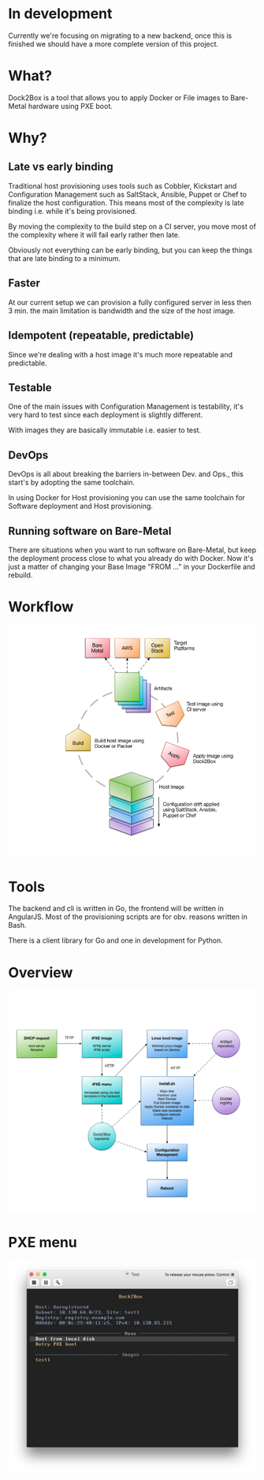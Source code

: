 # In development

Currently we're focusing on migrating to a new backend, once this is finished we should have a more complete version of this project.

# What?

Dock2Box is a tool that allows you to apply Docker or File images to Bare-Metal hardware using PXE boot.

# Why?

## Late vs early binding

Traditional host provisioning uses tools such as Cobbler, Kickstart and Configuration Management such as SaltStack, Ansible, Puppet or Chef to
finalize the host configuration. This means most of the complexity is late binding i.e. while it's being provisioned.

By moving the complexity to the build step on a CI server, you move most of the complexity where it will fail early rather then late.

Obviously not everything can be early binding, but you can keep the things that are late binding to a minimum.

## Faster

At our current setup we can provision a fully configured server in less then 3 min. the main limitation is bandwidth and the size of the host image.

## Idempotent (repeatable, predictable)

Since we're dealing with a host image it's much more repeatable and predictable.

## Testable

One of the main issues with Configuration Management is testability, it's very hard to test since each deployment is slightly different.

With images they are basically immutable i.e. easier to test.

## DevOps

DevOps is all about breaking the barriers in-between Dev. and Ops., this start's by adopting the same toolchain.

In using Docker for Host provisioning you can use the same toolchain for Software deployment and Host provisioning.

## Running software on Bare-Metal

There are situations when you want to run software on Bare-Metal, but keep the deployment process close to what you
already do with Docker. Now it's just a matter of changing your Base Image "FROM ..." in your Dockerfile and rebuild.

# Workflow

![Workflow](img/workflow.png?raw=true)

# Tools

The backend and cli is written in Go, the frontend will be written in AngularJS. Most of the provisioning scripts are for obv. reasons written in Bash.

There is a client library for Go and one in development for Python.

# Overview

![Overview](img/overview.png?raw=true)

# PXE menu

![PXE menu](img/pxe_menu.png?raw=true)
